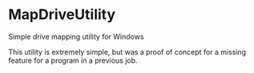 # MapDriveUtility
Simple drive mapping utility for Windows

This utility is extremely simple, but was a proof of concept for a missing feature for a program in a previous job.

